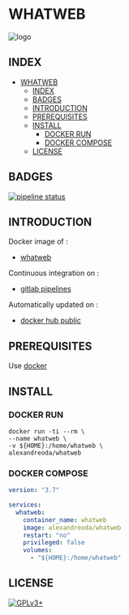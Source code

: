 # WHATWEB

![logo](https://assets.gitlab-static.net/uploads/-/system/project/avatar/12904487/unnamed.png)

## INDEX

- [WHATWEB](#whatweb)
  - [INDEX](#index)
  - [BADGES](#badges)
  - [INTRODUCTION](#introduction)
  - [PREREQUISITES](#prerequisites)
  - [INSTALL](#install)
    - [DOCKER RUN](#docker-run)
    - [DOCKER COMPOSE](#docker-compose)
  - [LICENSE](#license)

## BADGES

[![pipeline status](https://gitlab.com/oda-alexandre/whatweb/badges/master/pipeline.svg)](https://gitlab.com/oda-alexandre/whatweb/commits/master)

## INTRODUCTION

Docker image of :

- [whatweb](https://www.whatweb.net/)

Continuous integration on :

- [gitlab pipelines](https://gitlab.com/oda-alexandre/whatweb/pipelines)

Automatically updated on :

- [docker hub public](https://hub.docker.com/r/alexandreoda/whatweb)

## PREREQUISITES

Use [docker](https://www.docker.com)

## INSTALL

### DOCKER RUN

```\
docker run -ti --rm \
--name whatweb \
-v ${HOME}:/home/whatweb \
alexandreoda/whatweb
```

### DOCKER COMPOSE

```yml
version: "3.7"

services:
  whatweb:
    container_name: whatweb
    image: alexandreoda/whatweb
    restart: "no"
    privileged: false
    volumes:
      - "${HOME}:/home/whatweb"
```

## LICENSE

[![GPLv3+](http://gplv3.fsf.org/gplv3-127x51.png)](https://gitlab.com/oda-alexandre/whatweb/blob/master/LICENSE)
